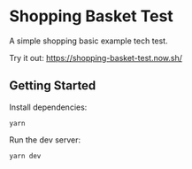 # Shopping Basket Test

A simple shopping basic example tech test.

Try it out: https://shopping-basket-test.now.sh/

## Getting Started

Install dependencies:

```
yarn
```

Run the dev server:

```
yarn dev
```
